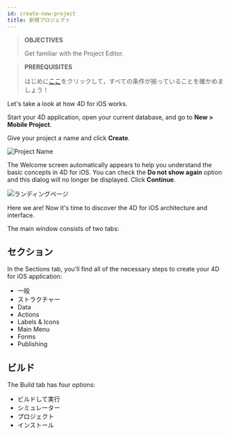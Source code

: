 ```yaml
---
id: create-new-project
title: 新規プロジェクト
---
```


> **OBJECTIVES**
> 
> Get familiar with the Project Editor.

> **PREREQUISITES**
> 
> はじめに[ここ](prerequisites.html)をクリックして，すべての条件が揃っていることを確かめましょう！

Let's take a look at how 4D for iOS works.

Start your 4D application, open your current database, and go to **New > Mobile Project**.

Give your project a name and click **Create**.

![Project Name](assets/en/project-editor/Project-creation-4D-for-iOS.png)

The Welcome screen automatically appears to help you understand the basic concepts in 4D for iOS. You can check the **Do not show again** option and this dialog will no longer be displayed. Click **Continue**.

![ランディングページ](assets/en/project-editor/Welcome-Screen-4D-for-iOS.png)

Here we are! Now it's time to discover the 4D for iOS architecture and interface.

The main window consists of two tabs:

## セクション

In the Sections tab, you'll find all of the necessary steps to create your 4D for iOS application:

* 一般
* ストラクチャー
* Data
* Actions
* Labels & Icons
* Main Menu
* Forms
* Publishing

## ビルド

The Build tab has four options:

* ビルドして実行
* シミュレーター
* プロジェクト
* インストール 
